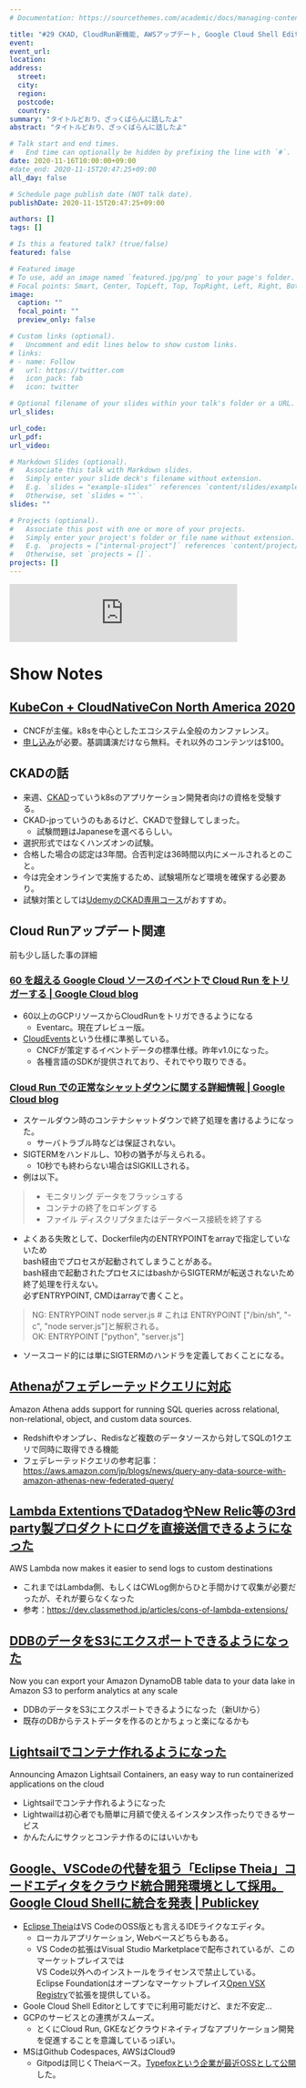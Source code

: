 ```yaml
---
# Documentation: https://sourcethemes.com/academic/docs/managing-content/

title: "#29 CKAD, CloudRun新機能, AWSアップデート, Google Cloud Shell Editor, etc"
event:
event_url:
location:
address:
  street:
  city:
  region:
  postcode:
  country:
summary: "タイトルどおり、ざっくばらんに話したよ"
abstract: "タイトルどおり、ざっくばらんに話したよ"

# Talk start and end times.
#   End time can optionally be hidden by prefixing the line with `#`.
date: 2020-11-16T10:00:00+09:00
#date_end: 2020-11-15T20:47:25+09:00
all_day: false

# Schedule page publish date (NOT talk date).
publishDate: 2020-11-15T20:47:25+09:00

authors: []
tags: []

# Is this a featured talk? (true/false)
featured: false

# Featured image
# To use, add an image named `featured.jpg/png` to your page's folder. 
# Focal points: Smart, Center, TopLeft, Top, TopRight, Left, Right, BottomLeft, Bottom, BottomRight.
image:
  caption: ""
  focal_point: ""
  preview_only: false

# Custom links (optional).
#   Uncomment and edit lines below to show custom links.
# links:
# - name: Follow
#   url: https://twitter.com
#   icon_pack: fab
#   icon: twitter

# Optional filename of your slides within your talk's folder or a URL.
url_slides:

url_code:
url_pdf:
url_video:

# Markdown Slides (optional).
#   Associate this talk with Markdown slides.
#   Simply enter your slide deck's filename without extension.
#   E.g. `slides = "example-slides"` references `content/slides/example-slides.md`.
#   Otherwise, set `slides = ""`.
slides: ""

# Projects (optional).
#   Associate this post with one or more of your projects.
#   Simply enter your project's folder or file name without extension.
#   E.g. `projects = ["internal-project"]` references `content/project/deep-learning/index.md`.
#   Otherwise, set `projects = []`.
projects: []
---
```


<iframe src="https://anchor.fm/mukiudo/embed/episodes/CKAD--CloudRun--AWS--Google-Cloud-Shell-Editor--etc-emhbmj" height="102px" width="400px" frameborder="0" scrolling="no"></iframe>

# Show Notes

## [KubeCon + CloudNativeCon North America 2020](https://events.linuxfoundation.org/kubecon-cloudnativecon-north-america/)

* CNCFが主催。k8sを中心としたエコシステム全般のカンファレンス。
* [申し込み](https://events.linuxfoundation.org/kubecon-cloudnativecon-north-america/register/)が必要。基調講演だけなら無料。それ以外のコンテンツは$100。


## CKADの話

* 来週、[CKAD](https://training.linuxfoundation.org/ja/certified-kubernetes-application-developer-ckad-jp/)っていうk8sのアプリケーション開発者向けの資格を受験する。
* CKAD-jpっていうのもあるけど、CKADで登録してしまった。
  + 試験問題はJapaneseを選べるらしい。
* 選択形式ではなくハンズオンの試験。
* 合格した場合の認定は3年間。合否判定は36時間以内にメールされるとのこと。
* 今は完全オンラインで実施するため、試験場所など環境を確保する必要あり。
* 試験対策としては[UdemyのCKAD専用コース](https://www.udemy.com/course/certified-kubernetes-application-developer/)がおすすめ。


## Cloud Runアップデート関連

前も少し話した事の詳細

### [60 を超える Google Cloud ソースのイベントで Cloud Run をトリガーする | Google Cloud blog](https://cloud.google.com/blog/ja/products/serverless/build-event-driven-applications-in-cloud-run)

* 60以上のGCPリソースからCloudRunをトリガできるようになる
  * Eventarc。現在プレビュー版。
* [CloudEvents](https://cloudevents.io/)という仕様に準拠している。
  * CNCFが策定するイベントデータの標準仕様。昨年v1.0になった。
  * 各種言語のSDKが提供されており、それでやり取りできる。

### [Cloud Run での正常なシャットダウンに関する詳細情報 | Google Cloud blog](https://cloud.google.com/blog/ja/products/application-development/graceful-shutdowns-cloud-run-deep-dive)

* スケールダウン時のコンテナシャットダウンで終了処理を書けるようになった。
  + サーバトラブル時などは保証されない。
* SIGTERMをハンドルし、10秒の猶予が与えられる。
  + 10秒でも終わらない場合はSIGKILLされる。
* 例は以下。
> * モニタリング データをフラッシュする  
> * コンテナの終了をロギングする  
> * ファイル ディスクリプタまたはデータベース接続を終了する  
* よくある失敗として、Dockerfile内のENTRYPOINTをarrayで指定していないため  
  bash経由でプロセスが起動されてしまうことがある。  
  bash経由で起動されたプロセスにはbashからSIGTERMが転送されないため終了処理を行えない。  
  必ずENTRYPOINT, CMDはarrayで書くこと。
> NG: ENTRYPOINT node server.js  # これは ENTRYPOINT ["/bin/sh", "-c", "node server.js"]と解釈される。  
> OK: ENTRYPOINT ["python", "server.js"]
* ソースコード的には単にSIGTERMのハンドラを定義しておくことになる。

## [Athenaがフェデレーテッドクエリに対応](https://aws.amazon.com/jp/about-aws/whats-new/2020/11/aws-what-s-new-for-athena-federated-query/)

Amazon Athena adds support for running SQL queries across relational, non-relational, object, and custom data sources. 

* Redshiftやオンプレ、Redisなど複数のデータソースから対してSQLの1クエリで同時に取得できる機能
* フェデレーテッドクエリの参考記事：https://aws.amazon.com/jp/blogs/news/query-any-data-source-with-amazon-athenas-new-federated-query/


## [Lambda ExtentionsでDatadogやNew Relic等の3rd party製プロダクトにログを直接送信できるようになった](https://aws.amazon.com/jp/about-aws/whats-new/2020/11/aws-lambda-send-logs-custom-destinations/)

AWS Lambda now makes it easier to send logs to custom destinations 

* これまではLambda側、もしくはCWLog側からひと手間かけて収集が必要だったが、それが要らなくなった
* 参考：https://dev.classmethod.jp/articles/cons-of-lambda-extensions/


## [DDBのデータをS3にエクスポートできるようになった](https://aws.amazon.com/jp/about-aws/whats-new/2020/11/now-you-can-export-your-amazon-dynamodb-table-data-to-your-data-lake-in-amazon-s3-to-perform-analytics-at-any-scale/)

Now you can export your Amazon DynamoDB table data to your data lake in Amazon S3 to perform analytics at any scale 

* DDBのデータをS3にエクスポートできるようになった（新UIから）
* 既存のDBからテストデータを作るのとかちょっと楽になるかも

## [Lightsailでコンテナ作れるようになった](https://aws.amazon.com/jp/about-aws/whats-new/2020/11/announcing-amazon-lightsail-containers/)

Announcing Amazon Lightsail Containers, an easy way to run containerized applications on the cloud 

* Lightsailでコンテナ作れるようになった
* Lightwailは初心者でも簡単に月額で使えるインスタンス作ったりできるサービス
* かんたんにサクッとコンテナ作るのにはいいかも


## [Google、VSCodeの代替を狙う「Eclipse Theia」コードエディタをクラウド統合開発環境として採用。Google Cloud Shellに統合を発表 | Publickey](https://www.publickey1.jp/blog/20/googlevscodeeclipse_theiagoogle_cloud_shell.html)

* [Eclipse Theia](https://github.com/eclipse-theia/theia)はVS CodeのOSS版とも言えるIDEライクなエディタ。
  + ローカルアプリケーション, Webベースどちらもある。
  + VS Codeの拡張はVisual Studio Marketplaceで配布されているが、このマーケットプレイスでは  
    VS Code以外へのインストールをライセンスで禁止している。  
    Eclipse Foundationはオープンなマーケットプレイス[Open VSX Registry](https://open-vsx.org/)で拡張を提供している。
* Goole Cloud Shell Editorとしてすでに利用可能だけど、まだ不安定...
* GCPのサービスとの連携がスムーズ。
  + とくにCloud Run, GKEなどクラウドネイティブなアプリケーション開発を促進することを意識しているっぽい。
* MSはGithub Codespaces, AWSはCloud9
  + Gitpodは同じくTheiaベース。[Typefoxという企業が最近OSSとして公開](https://www.publickey1.jp/blog/20/githubgitlabwebidegitpodgithub_codespaces.html)した。
